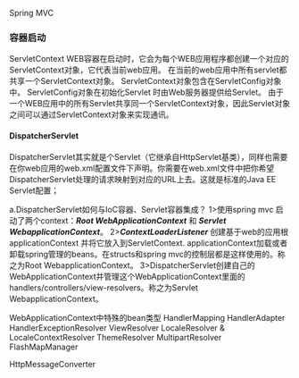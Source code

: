 Spring MVC

### 容器启动

ServletContext
WEB容器在启动时，它会为每个WEB应用程序都创建一个对应的ServletContext对象，它代表当前web应用。 
在当前的web应用中所有servlet都共享一个ServletContext对象。 
ServletContext对象包含在ServletConfig对象中。 
ServletConfig对象在初始化Servlet 时由Web服务器提供给Servlet。 
由于一个WEB应用中的所有Servlet共享同一个ServletContext对象，因此Servlet对象之间可以通过ServletContext对象来实现通讯。 

#### DispatcherServlet

DispatcherServlet其实就是个Servlet（它继承自HttpServlet基类），同样也需要在你web应用的web.xml配置文件下声明。你需要在web.xml文件中把你希望DispatcherServlet处理的请求映射到对应的URL上去。这就是标准的Java EE Servlet配置；

a.DispatcherServlet如何与IoC容器、Servlet容器集成？
1>使用spring mvc 启动了两个context：***Root WebApplicationContext*** 和 ***Servlet WebapplicationContext***。
2>***ContextLoaderListener*** 创建基于web的应用根 applicationContext 并将它放入到ServletContext. applicationContext加载或者卸载spring管理的beans。在structs和spring mvc的控制层都是这样使用的。称之为Root WebapplicationContext。
3>DispatcherServlet创建自己的WebApplicationContext并管理这个WebApplicationContext里面的 handlers/controllers/view-resolvers。称之为Servlet WebapplicationContext。

WebApplicationContext中特殊的bean类型
HandlerMapping
HandlerAdapter
HandlerExceptionResolver
ViewResolver
LocaleResolver & LocaleContextResolver
ThemeResolver
MultipartResolver
FlashMapManager

HttpMessageConverter